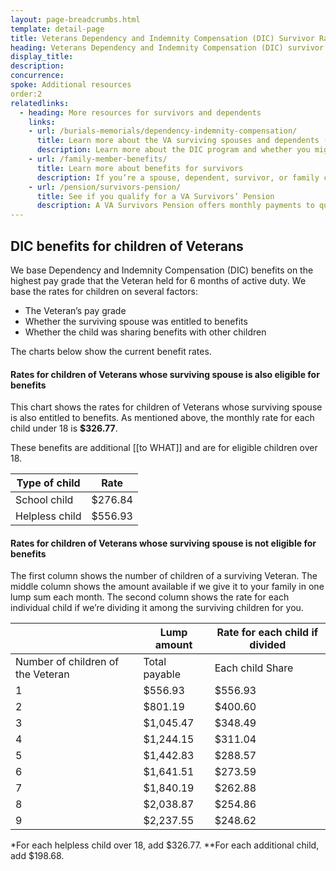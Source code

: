 ```yaml
---
layout: page-breadcrumbs.html
template: detail-page
title: Veterans Dependency and Indemnity Compensation (DIC) Survivor Rates
heading: Veterans Dependency and Indemnity Compensation (DIC) survivor rates
display_title: 
description: 
concurrence:
spoke: Additional resources
order:2 
relatedlinks:
  - heading: More resources for survivors and dependents
    links:
    - url: /burials-memorials/dependency-indemnity-compensation/
      title: Learn more about the VA surviving spouses and dependents (DIC) program
      description: Learn more about the DIC program and whether you might be eligible to get these payments.
    - url: /family-member-benefits/
      title: Learn more about benefits for survivors
      description: If you’re a spouse, dependent, survivor, or family caregiver of a Veteran, you may qualify for certain benefits.
    - url: /pension/survivors-pension/
      title: See if you qualify for a VA Survivors’ Pension
      description: A VA Survivors Pension offers monthly payments to qualified surviving spouses and unmarried dependent children of wartime Veterans who meet certain income and net worth limits set by Congress.
---
```


<div class="va-introtext">

## DIC benefits for children of Veterans

We base Dependency and Indemnity Compensation (DIC) benefits on the highest pay grade that the Veteran held for 6 months of active duty. We base the rates for children on several factors:

-	The Veteran’s pay grade
-	Whether the surviving spouse was entitled to benefits
-	Whether the child was sharing benefits with other children

</div>

The charts below show the current benefit rates.

#### Rates for children of Veterans whose surviving spouse is also eligible for benefits

This chart shows the rates for children of Veterans whose surviving spouse is also entitled to benefits. As mentioned above, the monthly rate for each child under 18 is **$326.77**.

These benefits are additional [[to WHAT]] and are for eligible children over 18.

| Type of child | Rate |
|---|---|
| School child | $276.84 |
| Helpless child | $556.93 |

#### Rates for children of Veterans whose surviving spouse is not eligible for benefits

The first column shows the number of children of a surviving Veteran. The middle column shows the amount available if we give it to your family in one lump sum each month. The second column shows the rate for each individual child if we’re dividing it among the surviving children for you.

| | Lump amount | Rate for each child if divided |
|---|---|---|
| Number of children of the Veteran | Total payable | Each child Share |
| 1	| $556.93	| $556.93 |
| 2	| $801.19	| $400.60 |
| 3	| $1,045.47	| $348.49 |
| 4	| $1,244.15	| $311.04 |
| 5	| $1,442.83	| $288.57 |
| 6	| $1,641.51	| $273.59 |
| 7	| $1,840.19	| $262.88 |
| 8	| $2,038.87	| $254.86 |
| 9	| $2,237.55	| $248.62 |

\*For each helpless child over 18, add $326.77.
\*\*For each additional child, add $198.68.

